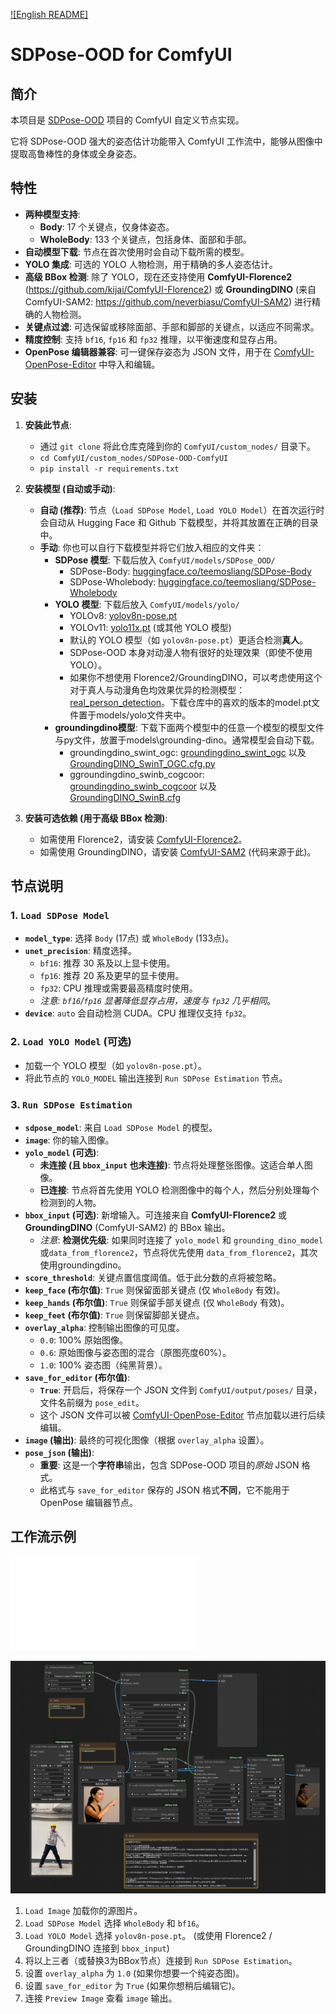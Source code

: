[![English README]](README.md)

# SDPose-OOD for ComfyUI

## 简介

本项目是 [SDPose-OOD](https://github.com/T-S-Liang/SDPose-OOD) 项目的 ComfyUI 自定义节点实现。

它将 SDPose-OOD 强大的姿态估计功能带入 ComfyUI 工作流中，能够从图像中提取高鲁棒性的身体或全身姿态。

## 特性

* **两种模型支持**:
    * **Body**: 17 个关键点，仅身体姿态。
    * **WholeBody**: 133 个关键点，包括身体、面部和手部。
* **自动模型下载**: 节点在首次使用时会自动下载所需的模型。
* **YOLO 集成**: 可选的 YOLO 人物检测，用于精确的多人姿态估计。
* **高级 BBox 检测**: 除了 YOLO，现在还支持使用 **ComfyUI-Florence2** (https://github.com/kijai/ComfyUI-Florence2) 或 **GroundingDINO** (来自 ComfyUI-SAM2: https://github.com/neverbiasu/ComfyUI-SAM2) 进行精确的人物检测。
* **关键点过滤**: 可选保留或移除面部、手部和脚部的关键点，以适应不同需求。
* **精度控制**: 支持 `bf16`, `fp16` 和 `fp32` 推理，以平衡速度和显存占用。
* **OpenPose 编辑器兼容**: 可一键保存姿态为 JSON 文件，用于在 [ComfyUI-OpenPose-Editor](https://github.com/judian17/ComfyUI-OpenPose-Editor-jd) 中导入和编辑。

## 安装

1.  **安装此节点**:
    * 通过 `git clone` 将此仓库克隆到你的 `ComfyUI/custom_nodes/` 目录下。
    * `cd ComfyUI/custom_nodes/SDPose-OOD-ComfyUI`
    * `pip install -r requirements.txt`

2.  **安装模型 (自动或手动)**:
    * **自动 (推荐)**: 节点（`Load SDPose Model`, `Load YOLO Model`）在首次运行时会自动从 Hugging Face 和 Github 下载模型，并将其放置在正确的目录中。
    * **手动**: 你也可以自行下载模型并将它们放入相应的文件夹：
        * **SDPose 模型**: 下载后放入 `ComfyUI/models/SDPose_OOD/`
            * SDPose-Body: [huggingface.co/teemosliang/SDPose-Body](https://huggingface.co/teemosliang/SDPose-Body)
            * SDPose-Wholebody: [huggingface.co/teemosliang/SDPose-Wholebody](https://huggingface.co/teemosliang/SDPose-Wholebody)
        * **YOLO 模型**: 下载后放入 `ComfyUI/models/yolo/`
            * YOLOv8: [yolov8n-pose.pt](https://github.com/ultralytics/assets/releases/download/v8.0.0/yolov8n-pose.pt)
            * YOLOv11: [yolo11x.pt](https://github.com/ultralytics/assets/releases/download/v8.3.0/yolo11x.pt) (或其他 YOLO 模型)
            * 默认的 YOLO 模型（如 `yolov8n-pose.pt`）更适合检测**真人**。
            * SDPose-OOD 本身对动漫人物有很好的处理效果（即使不使用 YOLO）。
            * 如果你不想使用 Florence2/GroundingDINO，可以考虑使用这个对于真人与动漫角色均效果优异的检测模型：[real_person_detection](https://huggingface.co/deepghs/real_person_detection)。下载仓库中的喜欢的版本的model.pt文件置于models/yolo文件夹中。
        * **groundingdino模型**: 下载下面两个模型中的任意一个模型的模型文件与py文件，放置于models\grounding-dino。通常模型会自动下载。
            * groundingdino_swint_ogc: [groundingdino_swint_ogc](https://huggingface.co/ShilongLiu/GroundingDINO/blob/main/groundingdino_swint_ogc.pth) 以及[GroundingDINO_SwinT_OGC.cfg.py](https://huggingface.co/ShilongLiu/GroundingDINO/blob/main/GroundingDINO_SwinT_OGC.cfg.py) 
            * ggroundingdino_swinb_cogcoor: [groundingdino_swinb_cogcoor](https://huggingface.co/ShilongLiu/GroundingDINO/blob/main/groundingdino_swinb_cogcoor.pth) 以及[GroundingDINO_SwinB.cfg](https://huggingface.co/ShilongLiu/GroundingDINO/blob/main/GroundingDINO_SwinB.cfg.py) 

3.  **安装可选依赖 (用于高级 BBox 检测)**:
    * 如需使用 Florence2，请安装 [ComfyUI-Florence2](https://github.com/kijai/ComfyUI-Florence2)。
    * 如需使用 GroundingDINO，请安装 [ComfyUI-SAM2](https://github.com/neverbiasu/ComfyUI-SAM2) (代码来源于此)。

## 节点说明

### 1. `Load SDPose Model`

* **`model_type`**: 选择 `Body` (17点) 或 `WholeBody` (133点)。
* **`unet_precision`**: 精度选择。
    * `bf16`: 推荐 30 系及以上显卡使用。
    * `fp16`: 推荐 20 系及更早的显卡使用。
    * `fp32`: CPU 推理或需要最高精度时使用。
    * *注意: `bf16`/`fp16` 显著降低显存占用，速度与 `fp32` 几乎相同*。
* **`device`**: `auto` 会自动检测 CUDA。CPU 推理仅支持 `fp32`。

### 2. `Load YOLO Model` (可选)

* 加载一个 YOLO 模型（如 `yolov8n-pose.pt`）。
* 将此节点的 `YOLO_MODEL` 输出连接到 `Run SDPose Estimation` 节点。

### 3. `Run SDPose Estimation`

* **`sdpose_model`**: 来自 `Load SDPose Model` 的模型。
* **`image`**: 你的输入图像。
* **`yolo_model` (可选)**:
    * **未连接 (且 `bbox_input` 也未连接)**: 节点将处理整张图像。这适合单人图像。
    * **已连接**: 节点将首先使用 YOLO 检测图像中的每个人，然后分别处理每个检测到的人物。
* **`bbox_input` (可选)**: 新增输入。可连接来自 **ComfyUI-Florence2** 或 **GroundingDINO** (ComfyUI-SAM2) 的 BBox 输出。
    * *注意*: **检测优先级**: 如果同时连接了 `yolo_model` 和 `grounding_dino_model`或`data_from_florence2`，节点将优先使用 `data_from_florence2`，其次使用groundingdino。
* **`score_threshold`**: 关键点置信度阈值。低于此分数的点将被忽略。
* **`keep_face` (布尔值)**: `True` 则保留面部关键点 (仅 `WholeBody` 有效)。
* **`keep_hands` (布尔值)**: `True` 则保留手部关键点 (仅 `WholeBody` 有效)。
* **`keep_feet` (布尔值)**: `True` 则保留脚部关键点。
* **`overlay_alpha`**: 控制输出图像的可见度。
    * `0.0`: 100% 原始图像。
    * `0.6`: 原始图像与姿态图的混合（原图亮度60%）。
    * `1.0`: 100% 姿态图（纯黑背景）。
* **`save_for_editor` (布尔值)**:
    * **`True`**: 开启后，将保存一个 JSON 文件到 `ComfyUI/output/poses/` 目录，文件名前缀为 `pose_edit`。
    * 这个 JSON 文件可以被 [ComfyUI-OpenPose-Editor](https://github.com/judian17/ComfyUI-OpenPose-Editor-jd) 节点加载以进行后续编辑。
* **`image` (输出)**: 最终的可视化图像（根据 `overlay_alpha` 设置）。
* **`pose_json` (输出)**:
    * **重要**: 这是一个**字符串**输出，包含 SDPose-OOD 项目的*原始* JSON 格式。
    * 此格式与 `save_for_editor` 保存的 JSON 格式**不同**，它不能用于 OpenPose 编辑器节点。

## 工作流示例

![workflow](./workflow/sdpose_ood.json)

![Example](./example.png)

1.  `Load Image` 加载你的源图片。
2.  `Load SDPose Model` 选择 `WholeBody` 和 `bf16`。
3.  `Load YOLO Model` 选择 `yolov8n-pose.pt`。 (或使用 Florence2 / GroundingDINO 连接到 `bbox_input`)
4.  将以上三者（或替换3为BBox节点）连接到 `Run SDPose Estimation`。
5.  设置 `overlay_alpha` 为 `1.0` (如果你想要一个纯姿态图)。
6.  设置 `save_for_editor` 为 `True` (如果你想稍后编辑它)。
7.  连接 `Preview Image` 查看 `image` 输出。